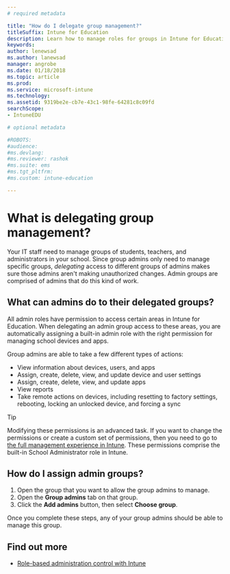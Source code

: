 ```yaml
---
# required metadata

title: "How do I delegate group management?"
titleSuffix: Intune for Education
description: Learn how to manage roles for groups in Intune for Education.
keywords:
author: lenewsad
ms.author: lanewsad
manager: angrobe
ms.date: 01/18/2018
ms.topic: article
ms.prod:
ms.service: microsoft-intune
ms.technology:
ms.assetid: 9319be2e-cb7e-43c1-98fe-64281c8c09fd
searchScope:
- IntuneEDU

# optional metadata

#ROBOTS:
#audience:
#ms.devlang:
#ms.reviewer: rashok
#ms.suite: ems
#ms.tgt_pltfrm:
#ms.custom: intune-education

---
```


# What is delegating group management?

Your IT staff need to manage groups of students, teachers, and administrators in your school. Since group admins only need to manage specific groups, *delegating* access to different groups of admins makes sure those admins aren't making unauthorized changes. Admin groups are comprised of admins that do this kind of work.

## What can admins do to their delegated groups?

All admin roles have permission to access certain areas in Intune for Education. When delegating an admin group access to these areas, you are automatically assigning a built-in admin role with the right permission for managing school devices and apps. 

Group admins are able to take a few different types of actions:

- View information about devices, users, and apps
- Assign, create, delete, view, and update device and user settings
- Assign, create, delete, view, and update apps
- View reports
- Take remote actions on devices, including resetting to factory settings, rebooting, locking an unlocked device, and forcing a sync

> [!TIP]
> Modifying these permissions is an advanced task. If you want to change the permissions or create a custom set of permissions, then you need to go to [the full management experience in Intune](group-admin-delegate.md#find-out-more). These permissions comprise the built-in School Administrator role in Intune. 

## How do I assign admin groups?

1. Open the group that you want to allow the group admins to manage.
2. Open the **Group admins** tab on that group.
3. Click the **Add admins** button, then select **Choose group**.

Once you complete these steps, any of your group admins should be able to manage this group.

## Find out more

  - [Role-based administration control with Intune](https://docs.microsoft.com/intune/role-based-access-control)
